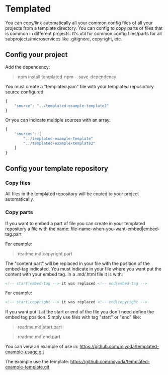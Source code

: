 # Templated
You can copy/link automatically all your common config files of all your projects from a template directory.
You can config to copy parts of files that is common in different projects.
It's util for common config files/parts for all subprojects/microservices like .gitignore, copyright, etc.

## Config your project
Add the dependency:
> npm install templated-npm --save-dependency

You must create a "templated.json" file with your templated reposiotory source configured:
```js
{
    "source": "../templated-example-template2"
}
```
Or you can indicate multiple sources with an array:
```js
{
    "sources": [         
        "../templated-example-template"
        "../templated-example-template2"
    ]
}
```

## Config your template repository
### Copy files
All files in the templated repository will be copied to your project automatically.

### Copy parts
If you want to embed a part of file you can create in your templated repository a file with the name:
file-name-when-you-want-embed|embed-tag.part

For example:
>readme.md|copyright.part

The "content part" will be replaced in your file with the position of the embed-tag indicated.
You must indicate in your file where you want put the content with your embed tag.
In a .md/.html file it is with:
```html
<!-- start|embed-tag --> it was replaced <!-- end|embed-tag -->
```

For example:
```html
<!-- start|copyright --> it was replaced <!-- end|copyright -->
```

If you want put it at the start or end of the file you don't need define the embed tag position.
Simply use files with tag "start" or "end" like:
> readme.md|start.part

> readme.md|end.part


You can view an example of use in:
https://github.com/miyoda/templated-example-usage.git

The example use the template:
https://github.com/miyoda/templated-example-template.git
